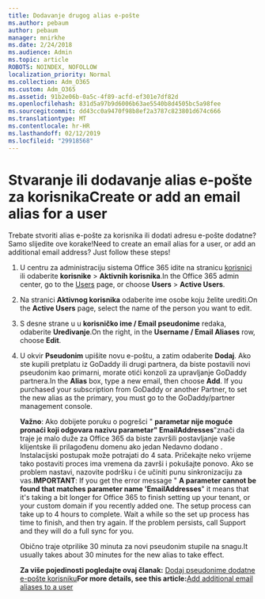 ```yaml
---
title: Dodavanje drugog alias e-pošte
ms.author: pebaum
author: pebaum
manager: mnirkhe
ms.date: 2/24/2018
ms.audience: Admin
ms.topic: article
ROBOTS: NOINDEX, NOFOLLOW
localization_priority: Normal
ms.collection: Adm_O365
ms.custom: Adm_O365
ms.assetid: 91b2e06b-0a5c-4f89-acfd-ef301e7df82d
ms.openlocfilehash: 831d5a97b9d6006b63ae5540b8d4505bc5a98fee
ms.sourcegitcommit: dd43cc0a9470f98b8ef2a3787c823801d674c666
ms.translationtype: MT
ms.contentlocale: hr-HR
ms.lasthandoff: 02/12/2019
ms.locfileid: "29918568"
---
```

# <a name="create-or-add-an-email-alias-for-a-user"></a><span data-ttu-id="4ed8a-102">Stvaranje ili dodavanje alias e-pošte za korisnika</span><span class="sxs-lookup"><span data-stu-id="4ed8a-102">Create or add an email alias for a user</span></span>

<span data-ttu-id="4ed8a-p101">Trebate stvoriti alias e-pošte za korisnika ili dodati adresu e-pošte dodatne? Samo slijedite ove korake!</span><span class="sxs-lookup"><span data-stu-id="4ed8a-p101">Need to create an email alias for a user, or add an additional email address? Just follow these steps!</span></span>
  
1. <span data-ttu-id="4ed8a-105">U centru za administraciju sistema Office 365 idite na stranicu [korisnici](https://go.microsoft.com/fwlink/p/?linkid=834822) ili odaberite **korisnike** \> **Aktivnih korisnika**.</span><span class="sxs-lookup"><span data-stu-id="4ed8a-105">In the Office 365 admin center, go to the [Users](https://go.microsoft.com/fwlink/p/?linkid=834822) page, or choose **Users** \> **Active Users**.</span></span>
    
2. <span data-ttu-id="4ed8a-106">Na stranici **Aktivnog korisnika** odaberite ime osobe koju želite urediti.</span><span class="sxs-lookup"><span data-stu-id="4ed8a-106">On the **Active Users** page, select the name of the person you want to edit.</span></span> 
    
3. <span data-ttu-id="4ed8a-107">S desne strane u u **korisničko ime / Email pseudonime** redaka, odaberite **Uređivanje**.</span><span class="sxs-lookup"><span data-stu-id="4ed8a-107">On the right, in the **Username / Email Aliases** row, choose **Edit**.</span></span>
    
4. <span data-ttu-id="4ed8a-p102">U okvir **Pseudonim** upišite novu e-poštu, a zatim odaberite **Dodaj**. Ako ste kupili pretplatu iz GoDaddy ili drugi partnera, da biste postavili novi pseudonim kao primarni, morate otići konzoli za upravljanje GoDaddy partnera.</span><span class="sxs-lookup"><span data-stu-id="4ed8a-p102">In the **Alias** box, type a new email, then choose **Add**. If you purchased your subscription from GoDaddy or another Partner, to set the new alias as the primary, you must go to the GoDaddy/partner management console.</span></span> 
    
    <span data-ttu-id="4ed8a-p103">**Važno**: Ako dobijete poruku o pogrešci " **parametar nije moguće pronaći koji odgovara nazivu parametar" EmailAddresses**"znači da traje je malo duže za Office 365 da biste završili postavljanje vaše klijentske ili prilagođenu domenu ako jedan Nedavno dodano . Instalacijski postupak može potrajati do 4 sata. Pričekajte neko vrijeme tako postaviti proces ima vremena da završi i pokušajte ponovo. Ako se problem nastavi, nazovite podršku i će učiniti punu sinkronizaciju za vas.</span><span class="sxs-lookup"><span data-stu-id="4ed8a-p103">**IMPORTANT**: If you get the error message " **A parameter cannot be found that matches parameter name 'EmailAddresses**" it means that it's taking a bit longer for Office 365 to finish setting up your tenant, or your custom domain if you recently added one. The setup process can take up to 4 hours to complete. Wait a while so the set up process has time to finish, and then try again. If the problem persists, call Support and they will do a full sync for you.</span></span>
    
    <span data-ttu-id="4ed8a-114">Obično traje otprilike 30 minuta za novi pseudonim stupile na snagu.</span><span class="sxs-lookup"><span data-stu-id="4ed8a-114">It usually takes about 30 minutes for the new alias to take effect.</span></span>
    
    <span data-ttu-id="4ed8a-115">**Za više pojedinosti pogledajte ovaj članak:** [Dodaj pseudonime dodatne e-pošte korisniku](https://support.office.com/article/Add-additional-email-aliases-to-a-user-0b0bd900-68b1-4bf5-808b-5d240a7739f4.aspx)</span><span class="sxs-lookup"><span data-stu-id="4ed8a-115">**For more details, see this article:**[Add additional email aliases to a user](https://support.office.com/article/Add-additional-email-aliases-to-a-user-0b0bd900-68b1-4bf5-808b-5d240a7739f4.aspx)</span></span>
    


